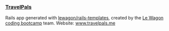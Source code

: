 ### [TravelPals](www.travelpals.me)



Rails app generated with [lewagon/rails-templates](https://github.com/lewagon/rails-templates), created by the [Le Wagon coding bootcamp](https://www.lewagon.com) team.
Website: www.travelpals.me

